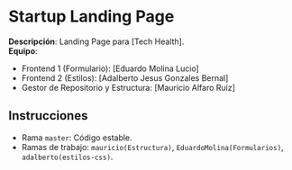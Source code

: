 # Startup Landing Page  
**Descripción**: Landing Page para [Tech Health].  
**Equipo**:  
- Frontend 1 (Formulario): [Eduardo Molina Lucio]  
- Frontend 2 (Estilos): [Adalberto Jesus Gonzales Bernal]  
- Gestor de Repositorio y Estructura: [Mauricio Alfaro Ruiz]  

## Instrucciones  
- Rama `master`: Código estable.  
- Ramas de trabajo: `mauricio(Estructura)`, `EduardoMolina(Formularios)`, `adalberto(estilos-css)`.  
